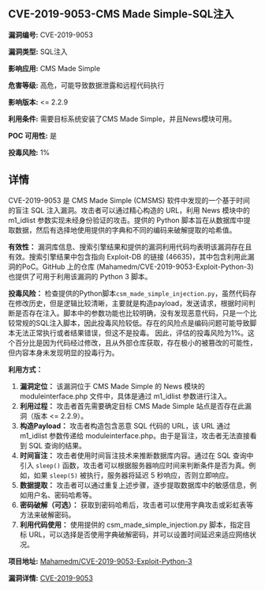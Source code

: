 ## CVE-2019-9053-CMS Made Simple-SQL注入

**漏洞编号:** CVE-2019-9053

**漏洞类型:** SQL注入

**影响应用:** CMS Made Simple

**危害等级:** 高危，可能导致数据泄露和远程代码执行

**影响版本:** <= 2.2.9

**利用条件:** 需要目标系统安装了CMS Made Simple，并且News模块可用。

**POC 可用性:** 是

**投毒风险:** 1%

## 详情

CVE-2019-9053 是 CMS Made Simple (CMSMS) 软件中发现的一个基于时间的盲注 SQL 注入漏洞。攻击者可以通过精心构造的 URL，利用 News 模块中的 m1_idlist 参数实现未经身份验证的攻击。提供的 Python 脚本旨在从数据库中提取数据，然后有选择地使用提供的字典和不同的编码来破解提取的哈希值。

**有效性：**
漏洞库信息、搜索引擎结果和提供的漏洞利用代码均表明该漏洞存在且有效。搜索引擎结果中包含指向 Exploit-DB 的链接 (46635)，其中包含利用此漏洞的PoC。GitHub 上的仓库 (Mahamedm/CVE-2019-9053-Exploit-Python-3) 也提供了可用于利用该漏洞的 Python 3 脚本。

**投毒风险：**
检查提供的Python脚本`csm_made_simple_injection.py`，虽然代码存在修改历史，但是逻辑比较清晰，主要就是构造payload，发送请求，根据时间判断是否存在注入。脚本中的参数功能也比较明确，没有发现恶意代码，只是一个比较常规的SQL注入脚本，因此投毒风险较低。存在的风险点是编码问题可能导致脚本无法正常执行或者结果错误，但这不是投毒。
因此，评估的投毒风险为1%。这个百分比是因为代码经过修改，且从外部仓库获取，存在极小的被篡改的可能性，但内容本身未发现明显的投毒行为。

**利用方式：**
1.  **漏洞定位：** 该漏洞位于 CMS Made Simple 的 News 模块的 moduleinterface.php 文件中，具体是通过 m1_idlist 参数进行注入。
2.  **利用过程：** 攻击者首先需要确定目标 CMS Made Simple 站点是否存在此漏洞（版本 <= 2.2.9）。
3.  **构造Payload：** 攻击者构造包含恶意 SQL 代码的 URL，该 URL 通过 m1_idlist 参数传递给 moduleinterface.php。由于是盲注，攻击者无法直接看到 SQL 查询的结果。
4.  **时间盲注：** 攻击者使用时间盲注技术来推断数据库内容。通过在 SQL 查询中引入 `sleep()` 函数，攻击者可以根据服务器响应时间来判断条件是否为真。例如，如果 `sleep(5)` 被执行，服务器将延迟 5 秒响应，否则立即响应。
5.  **数据提取：** 攻击者可以通过重复上述步骤，逐步提取数据库中的敏感信息，例如用户名、密码哈希等。
6.  **密码破解（可选）：** 获取到密码哈希后，攻击者可以使用字典攻击或彩虹表等方法来破解密码。
7.  **利用代码使用：** 使用提供的 csm_made_simple_injection.py 脚本，指定目标 URL，可以选择是否使用字典破解密码，并可以设置时间延迟来适应网络状况。

**项目地址:** [Mahamedm/CVE-2019-9053-Exploit-Python-3](https://github.com/Mahamedm/CVE-2019-9053-Exploit-Python-3)

**漏洞详情:** [CVE-2019-9053](https://nvd.nist.gov/vuln/detail/CVE-2019-9053)